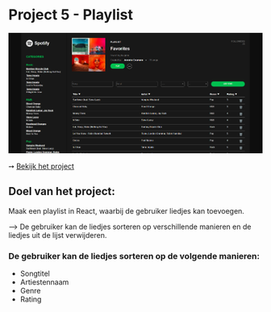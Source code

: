 # Project 5 - Playlist

![](Playlist.png)

➙ [Bekijk het project](https://jannekecoumans-playlist.netlify.app/)

##  Doel van het project:
Maak een playlist in React, waarbij de gebruiker liedjes kan toevoegen.

--> De gebruiker kan de liedjes sorteren op verschillende manieren en de liedjes uit de lijst verwijderen.

### De gebruiker kan de liedjes sorteren op de volgende manieren:
- Songtitel
- Artiestennaam
- Genre
- Rating
